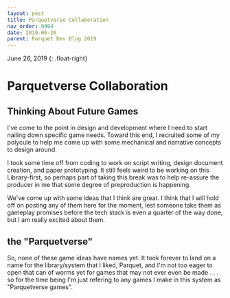 ```yaml
---
layout: post
title: Parquetverse Collaboration
nav_order: 9994
date: 2019-06-26
parent: Parquet Dev Blog 2019
---
```

June 26, 2019
{: .float-right}

# Parquetverse Collaboration

## Thinking About Future Games

I've come to the point in design and development where I need to start nailing down specific game needs.
Toward this end, I recruited some of my polycule to help me come up with some mechanical and narrative concepts to design around.

I took some time off from coding to work on script writing, design document creation, and paper prototyping.
It still feels weird to be working on this Library-first, so perhaps part of taking this break was to help re-assure the producer in me that some degree of preproduction is happening.

We've come up with some ideas that I think are great.
I think that I will hold off on posting any of them here for the moment, lest someone take them as gameplay promises before the tech stack is even a quarter of the way done, but I am really excited about them.

## the "Parquetverse"

So, none of these game ideas have names yet.
It took forever to land on a name for the library/system that I liked, Parquet, and I'm not too eager to open that can of worms yet for games that may not ever even be made . . .
so for the time being I'm just refering to any games I make in this system as "Parquetverse games".
